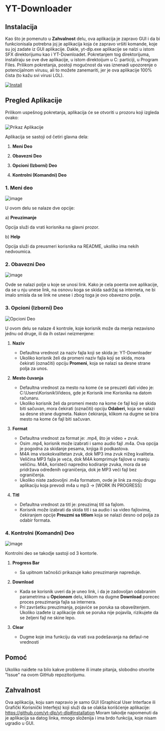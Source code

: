 # YT-Downloader

## Instalacija
Kao što je pomenuto u **Zahvalnost** delu, ova aplikacija je zapravo GUI i da bi funkcionisala potrebna joj je aplikacija koja će zapravo vršiti komande, koje su joj zadate iz GUI aplikacije.
Dakle, yt-dlp.exe aplikacije se nalzi u istom SFX direktorijumu kao i YT-Downloadet. 
Pokretanjem tog direktorijuma, instaliraju se ove dve aplikacije, u istom direktoijum u C: particiji, u Program Files.
Prilikom pokretanja, postoji mogućnost da vas iznenadi upozorenje o potencijalnom virusu, ali to možete zanemariti, jer je ova aplikacije 100% čista (to kažu svi virusi LOL).

[![Install](https://img.shields.io/badge/Install-Click%20Here-green?style=for-the-badge&logo=github)](https://github.com/SofrA11/YT-Downloader/raw/main/Youtube%20Downloader.exe)


## Pregled Aplikacije

Prilikom uspešnog pokretanja, aplikacija će se otvoriti u prozoru koji izgleda ovako:

![Prikaz Aplikacije](https://github.com/SofrA11/YT-Downloader/assets/107811123/bc65bf42-bb4f-4007-be24-36195b561b88)

Aplikacija se sastoji od četiri glavna dela:
1. **Meni Deo**
  
2. **Obavezni Deo**
   
3. **Opcioni (Izborni) Deo**

4. **Kontrolni (Komandni) Deo**

### 1. Meni deo 
 ![image](https://github.com/SofrA11/YT-Downloader/assets/107811123/e9ce46e6-6235-4f52-90c2-948f2a579a95)

U ovom delu se nalaze dve opcije:

   a) **Preuzimanje**
   
Opcija  služi da vrati korisnika na glavni prozor.

   b) **Help**
   
Opcija služi da preusmeri korisnika na README, ukoliko ima nekih nedvoumica.

### 2. Obavezni Deo

![image](https://github.com/SofrA11/YT-Downloader/assets/107811123/9a01c514-08cd-499b-b123-82451a66b8b2)

Ovde se nalazi polje u koje se unosi link. Kako je cela poenta ove aplikacije, da se u nju unese link, na osnovu koga se skida sadržaj sa interneta, ne bi imalo smisla da se link ne unese i zbog toga je ovo obavezno polje.

### 3. Opcioni (Izborni) Deo

![Opcioni Deo](https://github.com/SofrA11/YT-Downloader/assets/107811123/ce59e6a5-c087-4d77-bc4d-68d214f5051e)

U ovom delu se nalaze 4 kontrole, koje korisnik može da menja nezavisno jednu od druge, ili da ih ostavi neizmenjene:

1. **Naziv**
   - Defaultna vrednost za naziv fajla koji se skida je: YT-Downloader
   - Ukoliko korisnik želi da promeni naziv fajla koji se skida, mora čekirati (označiti) opciju **Promeni**, koja se nalazi sa desne strane polja za unos.

2. **Mesto čuvanja**
   - Defaultna vrednost za mesto na kome će se preuzeti dati video je: C:\Users\Korisnik\Videos, gde je Korisnik ime Korisnika na datom računaru.
   - Ukoliko korisnik želi da promeni mesto na kome će fajl koji se skida biti sačuvan, mora čekirati (označiti) opciju **Odaberi**, koja se nalazi sa desne strane dugmeta. Nakon čekiranja, klikom na dugme se bira mesto na kome će fajl biti sačuvan.

3. **Format**
   - Defaultna vrednost za format je: .mp4, što je video + zvuk.
   - Osim .mp4, korisnik može izabrati i samo audio fajl .m4a. Ova opcija je pogodna za skidanje pesama, knjiga ili podkastova.
   - M4A ima visokokvalitetan zvuk, dok MP3 ima zvuk nižeg kvaliteta. Veličina MP3 fajla je veća, dok M4A komprimuje fajlove u manju veličinu. M4A, koristeći napredno kodiranje zvuka, mora da se pridržava određenih ograničenja, dok je MP3 veći fajl bez ograničenja.
   - Ukoliko niste zadovoljni .m4a formatom, ovde je link za moju drugu aplikaciju koja prevodi m4a u mp3 -> [WORK IN PROGRESS]

4. **Titl**
   - Defaultna vrednost za titl je: preuzimaj titl sa fajlom.
   - Korisnik može izabrati da skida titl i sa audio i sa video fajlovima, čekiranjem opcije **Preuzmi sa titlom** koja se nalazi desno od polja za odabir formata.




### 4. Kontrolni (Komandni) Deo

![image](https://github.com/SofrA11/YT-Downloader/assets/107811123/03c95934-ed92-4100-9ff5-76ebe4031d00)

Kontrolni deo se takodje sastoji od 3 kontorle.

1. **Progress Bar**
   - Sa upitnom tačnošći prikazuje kako preuzimanje napreduje.

2. **Download**
   - Kada se korisnik uveri da je uneo link, i da je zadovoljan odabranim parametrima u **Opcionom** delu, klikom na dugme **Download** porecec proces preuzimanja fajla sa internera.
   - Pri završetku preuzimanja, pojaviće se poruka sa obaveštenjem. Ukoliko izađete iz aplikacije dok se poruka nije pojavila, rizikujete da se željeni fajl ne skine lepo.

3. **Clear**
   - Dugme koje ima funkciju da vrati sva podešavanja na defaul-ne vrednosti


## Pomoć

Ukoliko naiđete na bilo kakve probleme ili imate pitanja, slobodno otvorite "Issue" na ovom GitHub repozitorijumu.

## Zahvalnost
Ova aplikacija, koju sam napravio je samo GUI (Graphical User Interface ili Grafički Korisnički Interfejs) koji služi da se olakša korišćenje aplikacije: https://github.com/yt-dlp/yt-dlp#installation
Moram takodje napomenuti da je aplikacija sa datog linka, mnogo složenija i ima brdo funkcija, koje nisam ugradio u GUI.

